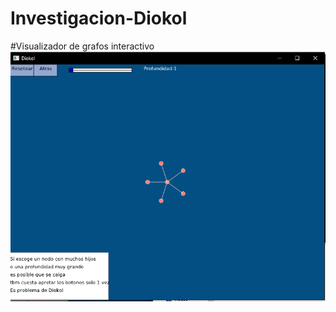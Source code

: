 # Investigacion-Diokol
#Visualizador de grafos interactivo
![](Visualizador%20de%20Grafos%20interactivo/f1.PNG)
